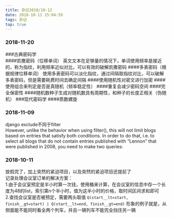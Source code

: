 ```yaml
---
title: 杂记2018/10-12
date: 2018-10-11 15:04:59
tags: 杂记
top: true
---
```


### 2018-11-20
###古典密码学  
####凯撒密码（位移单词）
英文文本在足够量的情况下，单词使用频率是接近的，称为指纹，利用频率近似对比，可以有效的破解凯撒密码 
####多表密码（根据规律位移单词）
使用多表密码可以淡化指纹，通过间隔取指纹对比，可以破解多表密码，但是需要耗费时间去确定间隔
####使用随机性对密文进行加密
####使用组合来判定是否是真随机（频率稳定性）
####重复会减少密码空间
####完全保密性
####随机数种子生成对随机数具有周期性，和种子的长度正相关（伪随机）
###现代密码学
####质数螺旋

### 2018-11-09
django exclude不同于filter  
However, unlike the behavior when using filter(), this will not limit blogs 
based on entries that satisfy both conditions. In order to do that, i.e. to 
select all blogs that do not contain entries published with “Lennon” that were 
published in 2008, you need to make two queries:

### 2018-10-11
放假完了，加上突然的紧迫项目，以及突然的紧迫项目还提前了  
记录处理会议室订单的解决方案：  
1.由于会议室预定是半小时算一次钱，使用桶来计算，在会议室的信息中存一个长度为48的list，索引第n个半小时，值为这半小时的价格，取时间区间求和即可  
2.查找会议室是否被预定，需要两头取值 `Q(start__lt=start, finish__gt=start) | Q(start__lt=end, finish__gt=end)`
形象的例子就是，从侧面能不能同时看全两个列车，并且一辆列车不能完全挡住另一辆
